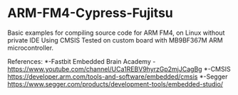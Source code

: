 # ARM-FM4-Cypress-Fujitsu
Basic examples for compiling source code for ARM FM4, on Linux without private IDE
Using CMSIS
Tested on custom board with MB9BF367M ARM microcontroller.

References:
*-Fastbit Embedded Brain Academy - https://www.youtube.com/channel/UCa1REBV9hyrzGp2mjJCagBg
*-CMSIS https://developer.arm.com/tools-and-software/embedded/cmsis
*-Segger https://www.segger.com/products/development-tools/embedded-studio/
